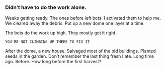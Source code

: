 ### Didn’t have to do the work alone.

Weeks getting ready. The ones before left bots. I activated them to help me. We cleared away the debris. Put up a new dome one layer at a time. 

The bots do the work up high. They mostly got it right. 

`YOU'RE NOT CLIMBING UP THERE TO FIX IT` 

After the dome, a new house.  Salvaged most of the old buildings. Planted seeds in the garden. Don’t remember the last thing fresh I ate. Long time ago. Before. How long before the first harvest? 